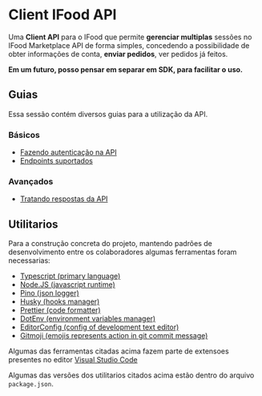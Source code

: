 # Client IFood API

Uma **Client API** para o IFood que permite **gerenciar multiplas** sessões no IFood Marketplace API de forma simples, concedendo a possibilidade de obter informações de conta, **enviar pedidos**, ver pedidos já feitos.

**Em um futuro, posso pensar em separar em SDK, para facilitar o uso.**

## Guias

Essa sessão contém diversos guias para a utilização da API.

### Básicos

- [Fazendo autenticação na API](./docs/authentication.md)
- [Endpoints suportados](./docs/routes.md)

### Avançados

- [Tratando respostas da API](./docs/handle-status-response.md)

## Utilitarios

Para a construção concreta do projeto, mantendo padrões de desenvolvimento entre os colaboradores algumas ferramentas foram necessarias:

- [Typescript (primary language)](https://www.typescriptlang.org/)
- [Node.JS (javascript runtime)](https://nodejs.org/en/)
- [Pino (json logger)](https://www.npmjs.com/package/pino)
- [Husky (hooks manager)](https://typicode.github.io/husky/#/)
- [Prettier (code formatter)](https://prettier.io/)
- [DotEnv (environment variables manager)](https://www.npmjs.com/package/dotenv)
- [EditorConfig (config of development text editor)](https://editorconfig.org/)
- [Gitmoji (emojis represents action in git commit message)](https://gitmoji.dev/)

Algumas das ferramentas citadas acima fazem parte de extensoes presentes no editor [Visual Studio Code](https://code.visualstudio.com/)

Algumas das versões dos utilitarios citados acima estão dentro do arquivo `package.json`.
